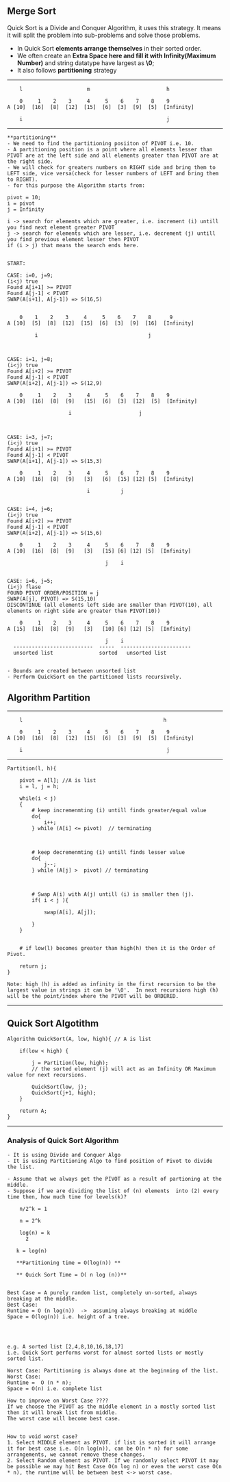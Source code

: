 ## Merge Sort
Quick Sort is a Divide and Conquer Algorithm, it uses this strategy. It means it will split the problem into sub-problems and solve those problems.


- In Quick Sort **elements arrange themselves** in their sorted order.
- We often create an **Extra Space here and fill it with Infinity(Maximum Number)** and string datatype have largest as **\0**;
- It also follows **partitioning** strategy
------------------------------------------------------------------------
        l                     m                         h     

        0     1    2    3     4     5    6    7    8    9
    A [10]  [16]  [8]  [12]  [15]  [6]  [3]  [9]  [5]  [Infinity]

        i                                               j    
------------------------------------------------------------------------

    **partitioning** 
    - We need to find the partitioning posiiton of PIVOT i.e. 10. 
    - A partitioning position is a point where all elements lesser than PIVOT are at the left side and all elements greater than PIVOT are at the right side.
    - We will check for greaters numbers on RIGHT side and bring them to LEFT side, vice versa(check for lesser numbers of LEFT and bring them to RIGHT).
    - for this purpose the Algorithm starts from:
  
    pivot = 10;
    i = pivot
    j = Infinity

    i -> search for elements which are greater, i.e. increment (i) untill you find next element greater PIVOT
    j -> search for elements which are lesser, i.e. decrement (j) untill you find previous element lesser then PIVOT
    if (i > j) that means the search ends here.


    START: 

    CASE: i=0, j=9;
    (i<j) true
    Found A[i+1] >= PIVOT
    Found A[j-1] < PIVOT
    SWAP(A[i+1], A[j-1]) => S(16,5)


        0    1    2    3     4     5    6    7    8      9
    A [10]  [5]  [8]  [12]  [15]  [6]  [3]  [9]  [16]  [Infinity]

             i                                    j  



    CASE: i=1, j=8;
    (i<j) true
    Found A[i+2] >= PIVOT
    Found A[j-1] < PIVOT
    SWAP(A[i+2], A[j-1]) => S(12,9)

        0     1    2    3     4     5    6    7    8    9
    A [10]  [16]  [8]  [9]   [15]  [6]  [3]  [12]  [5]  [Infinity]

                        i                      j   



    CASE: i=3, j=7;
    (i<j) true
    Found A[i+1] >= PIVOT
    Found A[j-1] < PIVOT
    SWAP(A[i+1], A[j-1]) => S(15,3)

        0     1    2    3     4     5    6    7    8    9
    A [10]  [16]  [8]  [9]   [3]   [6]  [15] [12] [5]  [Infinity]

                              i          j
                        
    
    CASE: i=4, j=6;
    (i<j) true
    Found A[i+2] >= PIVOT
    Found A[j-1] < PIVOT
    SWAP(A[i+2], A[j-1]) => S(15,6)

        0     1    2    3     4     5    6    7    8    9
    A [10]  [16]  [8]  [9]   [3]   [15] [6] [12] [5]  [Infinity]

                                    j    i

    
    CASE: i=6, j=5;
    (i<j) flase
    FOUND PIVOT ORDER/POSITION = j
    SWAP(A[j], PIVOT) => S(15,10)
    DISCONTINUE (all elements left side are smaller than PIVOT(10), all elements on right side are greater than PIVOT(10))

        0     1    2    3     4     5    6    7    8    9
    A [15]  [16]  [8]  [9]   [3]   [10] [6] [12] [5]  [Infinity]

                                    j    i
      --------------------------  -----  -----------------------
      unsorted list               sorted   unsorted list


    - Bounds are created between unsorted list
    - Perform QuickSort on the partitioned lists recursively.



## Algorithm Partition
-------------------------------------------------------------------------
        l                                              h     

        0     1    2    3     4     5    6    7    8    9
    A [10]  [16]  [8]  [12]  [15]  [6]  [3]  [9]  [5]  [Infinity]

        i                                               j
-------------------------------------------------------------------------  

    Partition(l, h){

        pivot = A[l]; //A is list
        i = l, j = h;

        while(i < j)
        {
            # keep incremenmting (i) untill finds greater/equal value
            do{
                i++;
            } while (A[i] <= pivot)  // terminating



            # keep decremenmting (i) untill finds lesser value
            do{
                j--;
            } while (A[j] >  pivot) // terminating



            # Swap A(i) with A(j) untill (i) is smaller then (j).
            if( i < j ){
                
                swap(A[i], A[j]);

            }
        }
        

        # if low(l) becomes greater than high(h) then it is the Order of Pivot.
        
        return j;
    }

    Note: high (h) is added as infinity in the first recursion to be the largest value in strings it can be '\0'.  In next recursions high (h) will be the point/index where the PIVOT will be ORDERED.


----------------------------------------------------------------------------------------

## Quick Sort Algotithm


    Algorithm QuickSort(A, low, high){ // A is list

        if(low < high) {

            j = Partition(low, high);
            // the sorted element (j) will act as an Infinity OR Maximum value for next recursions.
 
            QuickSort(low, j);
            QuickSort(j+1, high);
        }

        return A;
    }

----------------------------------------------------------------------------------------


### Analysis of Quick Sort Algorithm

    - It is using Divide and Conquer Algo
    - It is using Partitioning Algo to find position of Pivot to divide the list.
    
    - Assume that we always get the PIVOT as a result of partioning at the middle.
    - Suppose if we are dividing the list of (n) elements  into (2) every time then, how much time for levels(k)?

        n/2^k = 1
        
        n = 2^k
        
        log(n) = k
          2  
        
       k = log(n) 

       **Partitioning time = O(log(n)) **

       ** Quick Sort Time = O( n log (n))**
    

    Best Case = A purely random list, completely un-sorted, always breaking at the middle.
    Best Case:
    Runtime = O (n log(n))  ->  assuming always breaking at middle
    Space = O(log(n)) i.e. height of a tree.




    e.g. A sorted list [2,4,8,10,16,18,17]
    i.e. Quick Sort performs worst for almost sorted lists or mostly sorted list.

    Worst Case: Partitioning is always done at the beginning of the list.
    Worst Case:
    Runtime =  O (n * n);
    Space = O(n) i.e. complete list

    How to improve on Worst Case ????
    If we choose the PIVOT as the middle element in a mostly sorted list then it will break list from middle.
    The worst case will become best case.


    How to void worst case?
    1. Select MIDDLE element as PIVOT. if list is sorted it will arrange it for best case i.e. O(n log(n)), can be O(n * n) for some arrangements, we cannot remove these changes.
    2. Select Random element as PIVOT. If we randomly select PIVOT it may be possible we may hit Best Case O(n log n) or even the worst case O(n * n), the runtime will be between best <-> worst case.
    



